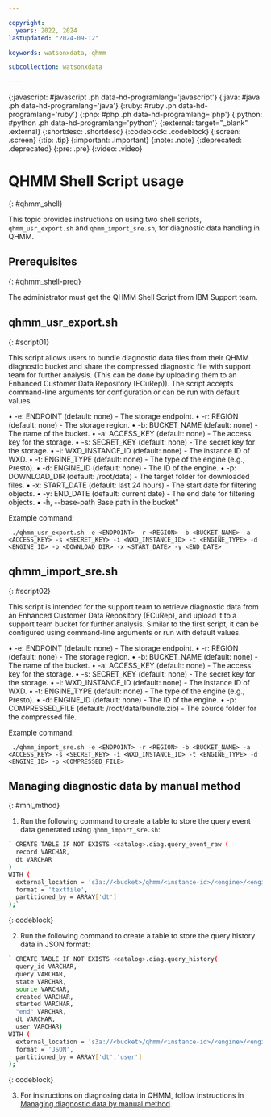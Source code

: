 ```yaml
---

copyright:
  years: 2022, 2024
lastupdated: "2024-09-12"

keywords: watsonxdata, qhmm

subcollection: watsonxdata

---
```


{:javascript: #javascript .ph data-hd-programlang='javascript'}
{:java: #java .ph data-hd-programlang='java'}
{:ruby: #ruby .ph data-hd-programlang='ruby'}
{:php: #php .ph data-hd-programlang='php'}
{:python: #python .ph data-hd-programlang='python'}
{:external: target="_blank" .external}
{:shortdesc: .shortdesc}
{:codeblock: .codeblock}
{:screen: .screen}
{:tip: .tip}
{:important: .important}
{:note: .note}
{:deprecated: .deprecated}
{:pre: .pre}
{:video: .video}

# QHMM Shell Script usage
{: #qhmm_shell}

This topic provides instructions on using two shell scripts, `qhmm_usr_export.sh` and `qhmm_import_sre.sh`, for diagnostic data handling in QHMM.

## Prerequisites
{: #qhmm_shell-preq}

The administrator must get the QHMM Shell Script from IBM Support team.


## qhmm_usr_export.sh
{: #script01}

This script allows users to bundle diagnostic data files from their QHMM diagnostic bucket and share the compressed diagnostic file with support team for further analysis. (This can be done by uploading them to an Enhanced Customer Data Repository (ECuRep)). The script accepts command-line arguments for configuration or can be run with default values.

•	-e: ENDPOINT (default: none) - The storage endpoint.
•	-r: REGION (default: none) - The storage region.
•	-b: BUCKET_NAME (default: none) - The name of the bucket.
•	-a: ACCESS_KEY (default: none) - The access key for the storage.
•	-s: SECRET_KEY (default: none) - The secret key for the storage.
•	-i: WXD_INSTANCE_ID (default: none) - The instance ID of WXD.
•	-t: ENGINE_TYPE (default: none) - The type of the engine (e.g., Presto).
•	-d: ENGINE_ID (default: none) - The ID of the engine.
•	-p: DOWNLOAD_DIR (default: /root/data) - The target folder for downloaded files.
•	-x: START_DATE (default: last 24 hours) - The start date for filtering objects.
•	-y: END_DATE (default: current date) - The end date for filtering objects.
•	-h, --base-path Base path in the bucket"

Example command:

` ./qhmm_usr_export.sh -e <ENDPOINT> -r <REGION> -b <BUCKET_NAME> -a <ACCESS_KEY> -s <SECRET_KEY> -i <WXD_INSTANCE_ID> -t <ENGINE_TYPE> -d <ENGINE_ID> -p <DOWNLOAD_DIR> -x <START_DATE> -y <END_DATE>`

## qhmm_import_sre.sh
{: #script02}

This script is intended for the support team to retrieve diagnostic data from an Enhanced Customer Data Repository (ECuRep), and upload it to a support team bucket for further analysis. Similar to the first script, it can be configured using command-line arguments or run with default values.

•	-e: ENDPOINT (default: none) - The storage endpoint.
•	-r: REGION (default: none) - The storage region.
•	-b: BUCKET_NAME (default: none) - The name of the bucket.
•	-a: ACCESS_KEY (default: none) - The access key for the storage.
•	-s: SECRET_KEY (default: none) - The secret key for the storage.
•	-i: WXD_INSTANCE_ID (default: none) - The instance ID of WXD.
•	-t: ENGINE_TYPE (default: none) - The type of the engine (e.g., Presto).
•	-d: ENGINE_ID (default: none) - The ID of the engine.
•	-p: COMPRESSED_FILE (default: /root/data/bundle.zip) - The source folder for the compressed file.

Example command:

` ./qhmm_import_sre.sh -e <ENDPOINT> -r <REGION> -b <BUCKET_NAME> -a <ACCESS_KEY> -s <SECRET_KEY> -i <WXD_INSTANCE_ID> -t <ENGINE_TYPE> -d <ENGINE_ID> -p <COMPRESSED_FILE>`


## Managing diagnostic data by manual method
{: #mnl_mthod}

1.	Run the following command to create a table to store the query event data generated using `qhmm_import_sre.sh`:


``` bash
` CREATE TABLE IF NOT EXISTS <catalog>.diag.query_event_raw (
  record VARCHAR,
  dt VARCHAR
)
WITH (
  external_location = 's3a://<bucket>/qhmm/<instance-id>/<engine>/<engine-id>/QueryEvent/',
  format = 'textfile',
  partitioned_by = ARRAY['dt']
);`
```
{: codeblock}

2.	Run the following command to create a table to store the query history data in JSON format:

``` bash
` CREATE TABLE IF NOT EXISTS <catalog>.diag.query_history(
  query_id VARCHAR,
  query VARCHAR,
  state VARCHAR,
  source VARCHAR,
  created VARCHAR,
  started VARCHAR,
  "end" VARCHAR,
  dt VARCHAR,
  user VARCHAR)
WITH (
  external_location = 's3a://<bucket>/qhmm/<instance-id>/<engine>/<engine-id>/QueryHistory/',
  format = 'JSON',
  partitioned_by = ARRAY['dt','user']
);`
```
{: codeblock}

3.	For instructions on diagnosing data in QHMM, follow instructions in [Managing diagnostic data by manual method](watsonxdata?topic=watsonxdata-mon_mng).
